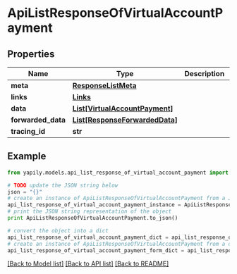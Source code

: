 # ApiListResponseOfVirtualAccountPayment


## Properties

Name | Type | Description | Notes
------------ | ------------- | ------------- | -------------
**meta** | [**ResponseListMeta**](ResponseListMeta.md) |  | [optional] 
**links** | [**Links**](Links.md) |  | [optional] 
**data** | [**List[VirtualAccountPayment]**](VirtualAccountPayment.md) |  | [optional] 
**forwarded_data** | [**List[ResponseForwardedData]**](ResponseForwardedData.md) |  | [optional] 
**tracing_id** | **str** |  | [optional] 

## Example

```python
from yapily.models.api_list_response_of_virtual_account_payment import ApiListResponseOfVirtualAccountPayment

# TODO update the JSON string below
json = "{}"
# create an instance of ApiListResponseOfVirtualAccountPayment from a JSON string
api_list_response_of_virtual_account_payment_instance = ApiListResponseOfVirtualAccountPayment.from_json(json)
# print the JSON string representation of the object
print ApiListResponseOfVirtualAccountPayment.to_json()

# convert the object into a dict
api_list_response_of_virtual_account_payment_dict = api_list_response_of_virtual_account_payment_instance.to_dict()
# create an instance of ApiListResponseOfVirtualAccountPayment from a dict
api_list_response_of_virtual_account_payment_form_dict = api_list_response_of_virtual_account_payment.from_dict(api_list_response_of_virtual_account_payment_dict)
```
[[Back to Model list]](../README.md#documentation-for-models) [[Back to API list]](../README.md#documentation-for-api-endpoints) [[Back to README]](../README.md)


